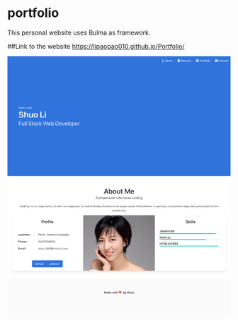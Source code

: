 # portfolio
This personal website uses Bulma as framework.

##Link to the website
 https://lipaopao010.github.io/Portfolio/

![screenshot](portfolio-screen.png)

